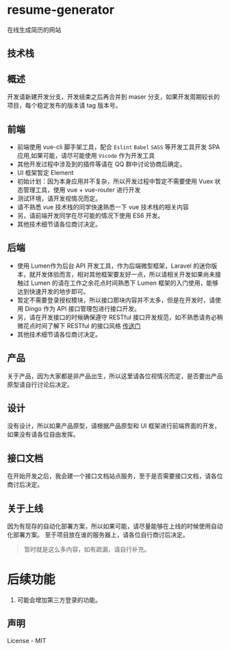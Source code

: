 # resume-generator
在线生成简历的网站

## 技术栈

## 概述

开发请新建开发分支，开发结束之后再合并到 maser 分支，如果开发周期较长的项目，每个稳定发布的版本请 tag 版本号。

## 前端 

* 前端使用 vue-cli 脚手架工具，配合 `Eslint`  `Babel`  `SASS` 等开发工具开发 SPA 应用,如果可能，请尽可能使用  `Vscode`  作为开发工具
* 其他开发过程中涉及到的插件等请在 QQ 群中讨论协商后确定。
* UI 框架暂定 Element
* 初始计划：因为本身应用并不复杂，所以开发过程中暂定不需要使用 Vuex 状态管理工具，使用 vue + vue-router 进行开发
* 测试环境，请开发视情况而定。
* 请不熟悉 vue 技术栈的同学快速熟悉一下 vue 技术栈的相关内容
* 另，请前端开发同学在尽可能的情况下使用 ES6 开发。
* 其他技术细节请各位商讨决定。

## 后端

* 使用 Lumen作为后台 API 开发工具，作为后端微型框架，Laravel 的迷你版本，就开发体验而言，相对其他框架要友好一点，所以请相关开发如果尚未接触过 Lumen 的请在工作之余花点时间熟悉下 Lumen 框架的入门使用，能够达到快速开发的地步即可。
* 暂定不需要登录授权模块，所以接口那块内容并不太多，但是在开发时，请使用 Dingo 作为 API 接口管理包进行接口开发。
* 另，请在开发接口的时候确保遵守 RESTful 接口开发规范，如不熟悉请务必稍微花点时间了解下 RESTful 的接口风格 [传送门](http://www.ruanyifeng.com/blog/2014/05/restful_api.html)
* 其他技术细节请各位商讨决定。

## 产品

关于产品，因为大家都是非产品出生，所以这里请各位视情况而定，是否要出产品原型请自行讨论后决定。

## 设计

没有设计，所以如果产品原型，请根据产品原型和 UI 框架进行前端界面的开发，如果没有请各位自由发挥。

## 接口文档

在开始开发之后，我会建一个接口文档站点服务，至于是否需要接口文档，请各位商讨后决定。

## 关于上线

因为有现存的自动化部署方案，所以如果可能，请尽量能够在上线的时候使用自动化部署方案。
至于项目放在谁的服务器上，请各位自行商讨后决定。

> 暂时就是这么多内容，如有疏漏，请自行补充。

# 后续功能

1. 可能会增加第三方登录的功能。

## 声明

License -  MIT



